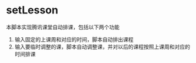 # setLesson
本脚本实现腾讯课堂自动排课，包括以下两个功能
1. 输入固定的上课周和对应的时间，脚本自动排出课程
2. 输入要临时调整的课，脚本自动调整课，并对以后的课程按照上课周和对应的时间排课

